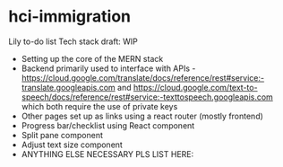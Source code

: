 # hci-immigration

Lily to-do list
Tech stack draft: WIP
- Setting up the core of the MERN stack
- Backend primarily used to interface with APIs - https://cloud.google.com/translate/docs/reference/rest#service:-translate.googleapis.com and https://cloud.google.com/text-to-speech/docs/reference/rest#service:-texttospeech.googleapis.com which both require the use of private keys
- Other pages set up as links using a react router (mostly frontend)
- Progress bar/checklist using React component
- Split pane component
- Adjust text size component
- ANYTHING ELSE NECESSARY PLS LIST HERE:
